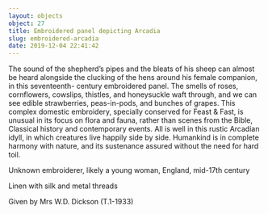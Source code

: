 ```yaml
---
layout: objects
object: 27
title: Embroidered panel depicting Arcadia
slug: embroidered-arcadia
date: 2019-12-04 22:41:42
---
```

The sound of the shepherd’s pipes and the bleats of his sheep can almost be heard alongside the clucking of the hens around his female companion, in this seventeenth- century embroidered panel. The smells of roses, cornflowers, cowslips, thistles, and honeysuckle waft through, and we can see  edible strawberries, peas-in-pods, and bunches  of grapes. This complex domestic embroidery, specially conserved for Feast &amp; Fast, is unusual in its focus on flora and fauna, rather than scenes from the Bible, Classical history and contemporary events. All is well in this rustic Arcadian idyll, in which creatures live happily side by side. Humankind is in complete harmony with nature, and its sustenance assured without the need for hard toil.  

Unknown embroiderer, likely a young woman, England, mid-17th century  

Linen with silk and metal threads  

Given by Mrs W.D. Dickson (T.1-1933)
